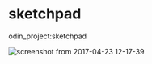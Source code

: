 # sketchpad
odin_project:sketchpad


![screenshot from 2017-04-23 12-17-39](https://cloud.githubusercontent.com/assets/20904764/25315157/e989a846-281e-11e7-9dfc-59361159eb1b.png)
